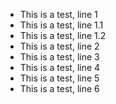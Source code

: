 * This is a test, line 1
* This is a test, line 1.1
* This is a test, line 1.2
* This is a test, line 2
* This is a test, line 3
* This is a test, line 4
* This is a test, line 5
* This is a test, line 6
